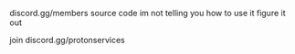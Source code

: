 discord.gg/members  source code
im not telling you how to use it figure it out

join discord.gg/protonservices
